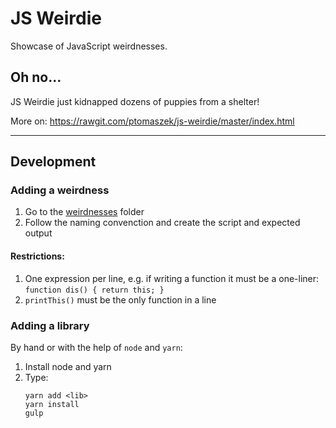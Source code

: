 # JS Weirdie

Showcase of JavaScript weirdnesses.

## Oh no...

JS Weirdie just kidnapped dozens of puppies from a shelter!

More on: https://rawgit.com/ptomaszek/js-weirdie/master/index.html


---

## Development 

### Adding a weirdness 

1. Go to the [weirdnesses](weirdnesses) folder
1. Follow the naming convenction and create the script and expected output

#### Restrictions:

1. One expression per line, e.g. if writing a function it must be a one-liner: `function dis() { return this; }`
1. `printThis()` must be the only function in a line


### Adding a library 

By hand or with the help of `node` and `yarn`:

1. Install node and yarn
1. Type:
   ```
   yarn add <lib>
   yarn install
   gulp
   ```